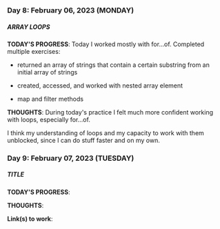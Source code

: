 ### Day 8: February 06, 2023 (MONDAY)

##### ARRAY LOOPS

**TODAY'S PROGRESS**: Today I worked mostly with for...of. Completed multiple exercises:

- returned an array of strings that contain a certain substring from an initial array of strings

- created, accessed, and worked with nested array element

- map and filter methods

**THOUGHTS**: During today's practice I felt much more confident working with loops, especially for...of.

I think my understanding of loops and my capacity to work with them unblocked, since I can do stuff faster and on my own.

### Day 9: February 07, 2023 (TUESDAY)

##### TITLE

**TODAY'S PROGRESS**:

**THOUGHTS**:

**Link(s) to work**: []()
